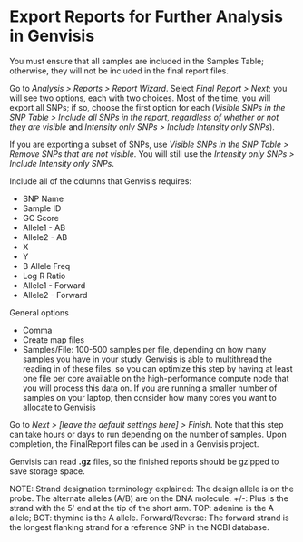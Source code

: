 # Export Reports for Further Analysis in Genvisis

You must ensure that all samples are included in the Samples Table; otherwise, they will not be included in the final report files.

Go to *Analysis > Reports > Report Wizard*. Select *Final Report > Next*; you will see two options, each with two choices. Most of the time, you will export all SNPs; if so, choose the first option for each (*Visible SNPs in the SNP Table > Include all SNPs in the report, regardless of whether or not they are visible* and *Intensity only SNPs > Include Intensity only SNPs*).

If you are exporting a subset of SNPs, use *Visible SNPs in the SNP Table > Remove SNPs that are not visible*. You will still use the *Intensity only SNPs > Include Intensity only SNPs*.

Include all of the columns that Genvisis requires:
* SNP Name
* Sample ID
* GC Score
* Allele1 - AB
* Allele2 - AB
* X
* Y
* B Allele Freq
* Log R Ratio
* Allele1 - Forward
* Allele2 - Forward

General options
* Comma
* Create map files
* Samples/File: 100-500 samples per file, depending on how many samples you have in your study. Genvisis is able to multithread the reading in of these files, so you can optimize this step by having at least one file per core available on the high-performance compute node that you will process this data on. If you are running a smaller number of samples on your laptop, then consider how many cores you want to allocate to Genvisis

Go to *Next > [leave the default settings here] > Finish*. Note that this step can take hours or days to run depending on the number of samples. Upon completion, the FinalReport files can be used in a Genvisis project.

Genvisis can read **.gz** files, so the finished reports should be gzipped to save storage space.

NOTE: Strand designation terminology explained: The design allele is on the probe. The alternate alleles (A/B) are on the DNA molecule. +/-: Plus is the strand with the 5' end at the tip of the short arm. TOP: adenine is the A allele; BOT: thymine is the A allele. Forward/Reverse: The forward strand is the longest flanking strand for a reference SNP in the NCBI database.
